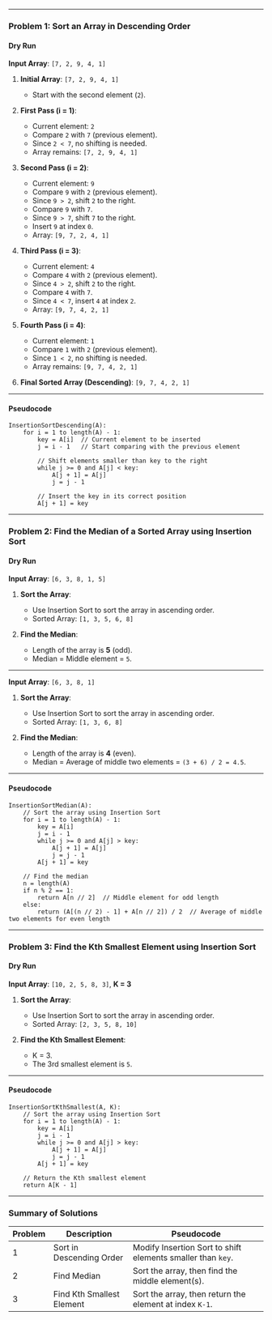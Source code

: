 

---

### **Problem 1: Sort an Array in Descending Order**

#### **Dry Run**
**Input Array**: `[7, 2, 9, 4, 1]`

1. **Initial Array**: `[7, 2, 9, 4, 1]`
   - Start with the second element (`2`).

2. **First Pass (i = 1)**:
   - Current element: `2`
   - Compare `2` with `7` (previous element).
   - Since `2 < 7`, no shifting is needed.
   - Array remains: `[7, 2, 9, 4, 1]`

3. **Second Pass (i = 2)**:
   - Current element: `9`
   - Compare `9` with `2` (previous element).
   - Since `9 > 2`, shift `2` to the right.
   - Compare `9` with `7`.
   - Since `9 > 7`, shift `7` to the right.
   - Insert `9` at index `0`.
   - Array: `[9, 7, 2, 4, 1]`

4. **Third Pass (i = 3)**:
   - Current element: `4`
   - Compare `4` with `2` (previous element).
   - Since `4 > 2`, shift `2` to the right.
   - Compare `4` with `7`.
   - Since `4 < 7`, insert `4` at index `2`.
   - Array: `[9, 7, 4, 2, 1]`

5. **Fourth Pass (i = 4)**:
   - Current element: `1`
   - Compare `1` with `2` (previous element).
   - Since `1 < 2`, no shifting is needed.
   - Array remains: `[9, 7, 4, 2, 1]`

6. **Final Sorted Array (Descending)**: `[9, 7, 4, 2, 1]`

---

#### **Pseudocode**
```plaintext
InsertionSortDescending(A):
    for i = 1 to length(A) - 1:
        key = A[i]  // Current element to be inserted
        j = i - 1   // Start comparing with the previous element

        // Shift elements smaller than key to the right
        while j >= 0 and A[j] < key:
            A[j + 1] = A[j]
            j = j - 1

        // Insert the key in its correct position
        A[j + 1] = key
```

---

### **Problem 2: Find the Median of a Sorted Array using Insertion Sort**

#### **Dry Run**
**Input Array**: `[6, 3, 8, 1, 5]`

1. **Sort the Array**:
   - Use Insertion Sort to sort the array in ascending order.
   - Sorted Array: `[1, 3, 5, 6, 8]`

2. **Find the Median**:
   - Length of the array is **5** (odd).
   - Median = Middle element = `5`.

---

**Input Array**: `[6, 3, 8, 1]`

1. **Sort the Array**:
   - Use Insertion Sort to sort the array in ascending order.
   - Sorted Array: `[1, 3, 6, 8]`

2. **Find the Median**:
   - Length of the array is **4** (even).
   - Median = Average of middle two elements = `(3 + 6) / 2 = 4.5`.

---

#### **Pseudocode**
```plaintext
InsertionSortMedian(A):
    // Sort the array using Insertion Sort
    for i = 1 to length(A) - 1:
        key = A[i]
        j = i - 1
        while j >= 0 and A[j] > key:
            A[j + 1] = A[j]
            j = j - 1
        A[j + 1] = key

    // Find the median
    n = length(A)
    if n % 2 == 1:
        return A[n // 2]  // Middle element for odd length
    else:
        return (A[(n // 2) - 1] + A[n // 2]) / 2  // Average of middle two elements for even length
```

---

### **Problem 3: Find the Kth Smallest Element using Insertion Sort**

#### **Dry Run**
**Input Array**: `[10, 2, 5, 8, 3]`, **K = 3**

1. **Sort the Array**:
   - Use Insertion Sort to sort the array in ascending order.
   - Sorted Array: `[2, 3, 5, 8, 10]`

2. **Find the Kth Smallest Element**:
   - K = 3.
   - The 3rd smallest element is `5`.

---

#### **Pseudocode**
```plaintext
InsertionSortKthSmallest(A, K):
    // Sort the array using Insertion Sort
    for i = 1 to length(A) - 1:
        key = A[i]
        j = i - 1
        while j >= 0 and A[j] > key:
            A[j + 1] = A[j]
            j = j - 1
        A[j + 1] = key

    // Return the Kth smallest element
    return A[K - 1]
```

---

### **Summary of Solutions**

| Problem | Description | Pseudocode |
|---------|-------------|------------|
| 1 | Sort in Descending Order | Modify Insertion Sort to shift elements smaller than `key`. |
| 2 | Find Median | Sort the array, then find the middle element(s). |
| 3 | Find Kth Smallest Element | Sort the array, then return the element at index `K-1`. |

